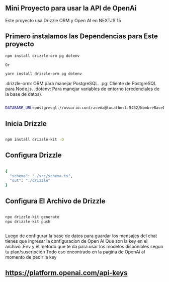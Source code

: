 

## Mini Proyecto para usar la API de OpenAi

Este proyecto usa Drizzle ORM y Open AI en NEXTJS 15

## Primero instalamos las Dependencias para Este proyecto



```bash
npm install drizzle-orm pg dotenv

Or

yarn install drizzle-orm pg dotenv

```

.drizzle-orm: ORM para manejar PostgreSQL.
.pg: Cliente de PostgreSQL para Node.js.
.dotenv: Para manejar variables de entorno (credenciales de la base de datos).


```bash

DATABASE_URL=postgresql://usuario:contraseña@localhost:5432/NombreBaseDeDatos

```

## Inicia Drizzle

```bash

npm install drizzle-kit -D

```
## Configura Drizzle

```bash

{
  "schema": "./src/schema.ts",
  "out": "./drizzle"
}


```

## Configura El Archivo de Drizzle


```bash

npx drizzle-kit generate
npx drizzle-kit push



```

Luego de configurar la base de datos para guardar los mensajes del chat tienes que ingresar la configuracion de Open AI
Que son la key en el archivo .Env y el metodo que te da para usar los modelos disponibles segun tu plan/suscripción
Todo eso encontrado en la pagina de OpenAi al momento de pedir la key

## https://platform.openai.com/api-keys






